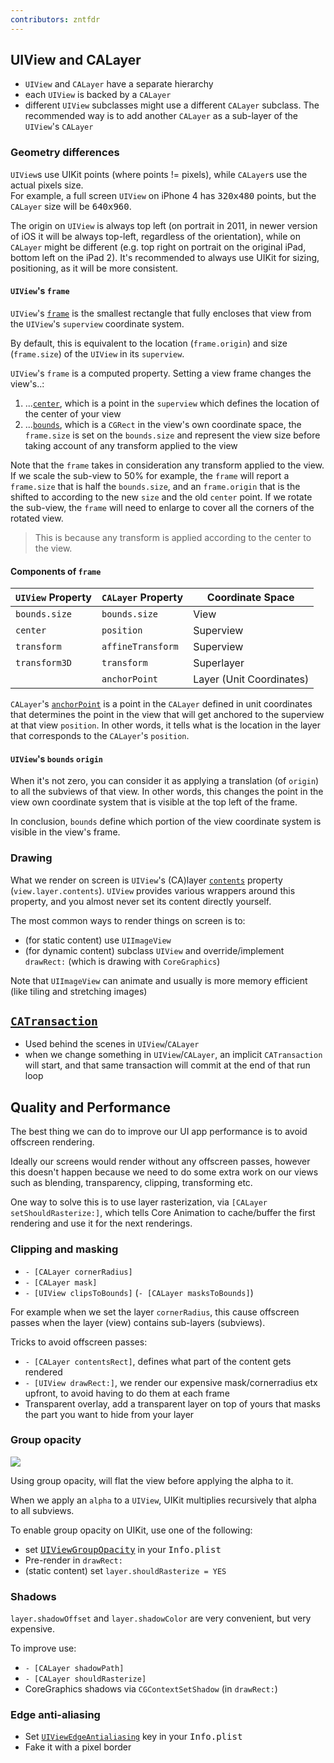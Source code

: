 ```yaml
---
contributors: zntfdr
---
```


## UIView and CALayer

- `UIView` and `CALayer` have a separate hierarchy
- each `UIView` is backed by a `CALayer`
- different `UIView` subclasses might use a different `CALayer` subclass. The recommended way is to add another `CALayer` as a sub-layer of the `UIView`'s `CALayer`

### Geometry differences

`UIView`s use UIKit points (where points != pixels), while `CALayer`s use the actual pixels size.  
For example, a full screen `UIView` on iPhone 4 has <kbd>320x480</kbd> points, but the `CALayer` size will be <kbd>640x960</kbd>.

The origin on `UIView` is always top left (on portrait in 2011, in newer version of iOS it will be always top-left, regardless of the orientation), while on `CALayer` might be different (e.g. top right on portrait on the original iPad, bottom left on the iPad 2). It's recommended to always use UIKit for sizing, positioning, as it will be more consistent.

#### `UIView`'s `frame`

`UIView`'s [`frame`][frame] is the smallest rectangle that fully encloses that view from the `UIView`'s `superview` coordinate system. 

By default, this is equivalent to the location (`frame.origin`) and size (`frame.size`) of the `UIView` in its `superview`.

`UIView`'s `frame` is a computed property. Setting a view frame changes the view's..:

1. ...[`center`][center], which is a point in the `superview` which defines the location of the center of your view
2. ...[`bounds`][bounds], which is a `CGRect` in the view's own coordinate space, the `frame.size` is set on the `bounds.size` and represent the view size before taking account of any transform applied to the view

Note that the `frame` takes in consideration any transform applied to the view.  
If we scale the sub-view to 50% for example, the `frame` will report a `frame.size` that is half the `bounds.size`, and an `frame.origin` that is the shifted to according to the new `size` and the old `center` point.
If we rotate the sub-view, the `frame` will need to enlarge to cover all the corners of the rotated view.

> This is because any transform is applied according to the center to the view.

#### Components of `frame`

| `UIView` Property | `CALayer` Property | Coordinate Space |
| --- | --- | --- |
| `bounds.size` | `bounds.size` |  View |
| `center` | `position` | Superview |
| `transform` | `affineTransform` | Superview |
| `transform3D` | `transform` | Superlayer |
| | `anchorPoint` | Layer (Unit Coordinates) |

`CALayer`'s [`anchorPoint`][anchorpoint] is a point in the `CALayer` defined in unit coordinates that determines the point in the view that will get anchored to the superview at that view `position`. In other words, it tells what is the location in the layer that corresponds to the `CALayer`'s `position`.

#### `UIView`'s `bounds` `origin`

When it's not zero, you can consider it as applying a translation (of `origin`) to all the subviews of that view.
In other words, this changes the point in the view own coordinate system that is visible at the top left of the frame.

In conclusion, `bounds` define which portion of the view coordinate system is visible in the view's frame.

### Drawing

What we render on screen is `UIView`'s (CA)layer [`contents`][contents] property (`view.layer.contents`). `UIView` provides various wrappers around this property, and you almost never set its content directly yourself.

The most common ways to render things on screen is to:

- (for static content) use `UIImageView`
- (for dynamic content) subclass `UIView` and override/implement `drawRect:` (which is drawing with `CoreGraphics`)

Note that `UIImageView` can animate and usually is more memory efficient (like tiling and stretching images)

## [`CATransaction`][CATransaction]

- Used behind the scenes in `UIView`/`CALayer`
- when we change something in `UIView`/`CALayer`, an implicit `CATransaction` will start, and that same transaction will commit at the end of that run loop

## Quality and Performance

The best thing we can do to improve our UI app performance is to avoid offscreen rendering.

Ideally our screens would render without any offscreen passes, however this doesn't happen because we need to do some extra work on our views such as blending, transparency, clipping, transforming etc.

One way to solve this is to use layer rasterization, via `[CALayer setShouldRasterize:]`, which tells Core Animation to cache/buffer the first rendering and use it for the next renderings.

### Clipping and masking

- `- [CALayer cornerRadius]`
- `- [CALayer mask]`
- `- [UIView clipsToBounds]` (`- [CALayer masksToBounds]`)

For example when we set the layer `cornerRadius`, this cause offscreen passes when the layer (view) contains sub-layers (subviews).

Tricks to avoid offscreen passes:

- `- [CALayer contentsRect]`, defines what part of the content gets rendered
- `- [UIView drawRect:]`, we render our expensive mask/cornerradius etx upfront, to avoid having to do them at each frame
- Transparent overlay, add a transparent layer on top of yours that masks the part you want to hide from your layer

### Group opacity

![][opacity.png]

Using group opacity, will flat the view before applying the alpha to it.

When we apply an `alpha` to a `UIView`, UIKit multiplies recursively that alpha to all subviews.

To enable group opacity on UIKit, use one of the following:

- set [<kbd>UIViewGroupOpacity</kbd>][UIViewGroupOpacity] in your <kbd>Info.plist</kbd>
- Pre-render in `drawRect:`
- (static content) set `layer.shouldRasterize = YES`

### Shadows

`layer.shadowOffset` and `layer.shadowColor` are very convenient, but very expensive. 

To improve use:

- `- [CALayer shadowPath]`
- `- [CALayer shouldRasterize]`
- CoreGraphics shadows via `CGContextSetShadow` (in `drawRect:`)

### Edge anti-aliasing

- Set [`UIViewEdgeAntialiasing`][UIViewEdgeAntialiasing] key in your <kbd>Info.plist</kbd>
- Fake it with a pixel border

[opacity.png]: ../../../images/notes/wwdc11/121/opacity.png

[UIViewEdgeAntialiasing]: https://developer.apple.com/documentation/bundleresources/information_property_list/uiviewedgeantialiasing
[shadowcolor]: https://developer.apple.com/documentation/quartzcore/calayer/1410829-shadowcolor
[shadowoffset]: https://developer.apple.com/documentation/quartzcore/calayer/1410970-shadowoffset
[UIViewGroupOpacity]: https://developer.apple.com/documentation/bundleresources/information_property_list/uiviewgroupopacity
[CATransaction]: https://developer.apple.com/documentation/quartzcore/catransaction
[contents]: https://developer.apple.com/documentation/quartzcore/calayer/1410773-contents
[anchorpoint]: https://developer.apple.com/documentation/quartzcore/calayer/1410817-anchorpoint
[bounds]: https://developer.apple.com/documentation/uikit/uiview/1622580-bounds
[center]: https://developer.apple.com/documentation/uikit/uiview/1622627-center
[frame]: https://developer.apple.com/documentation/uikit/uiview/1622621-frame
